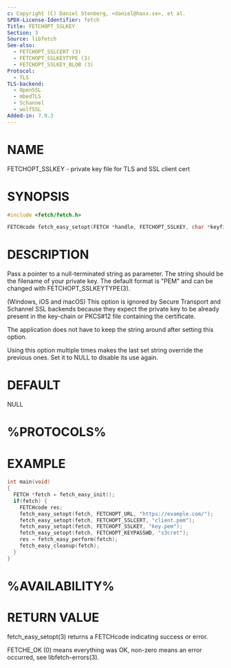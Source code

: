 ```yaml
---
c: Copyright (C) Daniel Stenberg, <daniel@haxx.se>, et al.
SPDX-License-Identifier: fetch
Title: FETCHOPT_SSLKEY
Section: 3
Source: libfetch
See-also:
  - FETCHOPT_SSLCERT (3)
  - FETCHOPT_SSLKEYTYPE (3)
  - FETCHOPT_SSLKEY_BLOB (3)
Protocol:
  - TLS
TLS-backend:
  - OpenSSL
  - mbedTLS
  - Schannel
  - wolfSSL
Added-in: 7.9.3
---
```


# NAME

FETCHOPT_SSLKEY - private key file for TLS and SSL client cert

# SYNOPSIS

~~~c
#include <fetch/fetch.h>

FETCHcode fetch_easy_setopt(FETCH *handle, FETCHOPT_SSLKEY, char *keyfile);
~~~

# DESCRIPTION

Pass a pointer to a null-terminated string as parameter. The string should be
the filename of your private key. The default format is "PEM" and can be
changed with FETCHOPT_SSLKEYTYPE(3).

(Windows, iOS and macOS) This option is ignored by Secure Transport and
Schannel SSL backends because they expect the private key to be already present
in the key-chain or PKCS#12 file containing the certificate.

The application does not have to keep the string around after setting this
option.

Using this option multiple times makes the last set string override the
previous ones. Set it to NULL to disable its use again.

# DEFAULT

NULL

# %PROTOCOLS%

# EXAMPLE

~~~c
int main(void)
{
  FETCH *fetch = fetch_easy_init();
  if(fetch) {
    FETCHcode res;
    fetch_easy_setopt(fetch, FETCHOPT_URL, "https://example.com/");
    fetch_easy_setopt(fetch, FETCHOPT_SSLCERT, "client.pem");
    fetch_easy_setopt(fetch, FETCHOPT_SSLKEY, "key.pem");
    fetch_easy_setopt(fetch, FETCHOPT_KEYPASSWD, "s3cret");
    res = fetch_easy_perform(fetch);
    fetch_easy_cleanup(fetch);
  }
}
~~~

# %AVAILABILITY%

# RETURN VALUE

fetch_easy_setopt(3) returns a FETCHcode indicating success or error.

FETCHE_OK (0) means everything was OK, non-zero means an error occurred, see
libfetch-errors(3).
